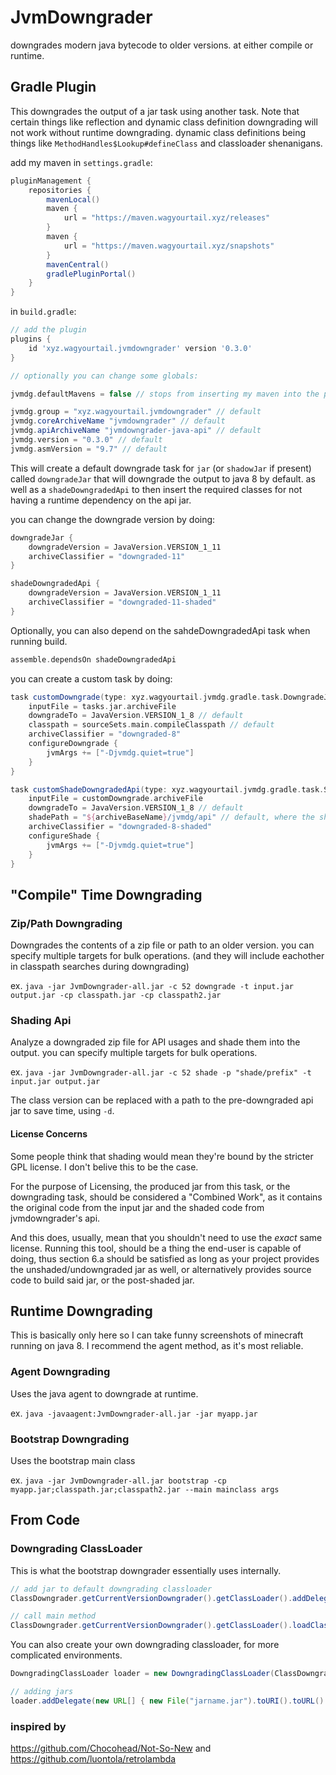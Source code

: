 # JvmDowngrader

downgrades modern java bytecode to older versions. at either compile or runtime.

## Gradle Plugin

This downgrades the output of a jar task using another task.
Note that certain things like reflection and dynamic class definition downgrading will not work without runtime downgrading.
dynamic class definitions being things like `MethodHandles$Lookup#defineClass` and classloader shenanigans.

add my maven in `settings.gradle`:
```gradle
pluginManagement {
    repositories {
        mavenLocal()
        maven {
            url = "https://maven.wagyourtail.xyz/releases"
        }
        maven {
            url = "https://maven.wagyourtail.xyz/snapshots"
        }
        mavenCentral()
        gradlePluginPortal()
    }
}
```

in `build.gradle`:
```gradle
// add the plugin
plugins {
    id 'xyz.wagyourtail.jvmdowngrader' version '0.3.0'
}

// optionally you can change some globals:

jvmdg.defaultMavens = false // stops from inserting my maven into the project repositories

jvmdg.group = "xyz.wagyourtail.jvmdowngrader" // default
jvmdg.coreArchiveName "jvmdowngrader" // default
jvmdg.apiArchiveName "jvmdowngrader-java-api" // default
jvmdg.version = "0.3.0" // default
jvmdg.asmVersion = "9.7" // default

```

This will create a default downgrade task for `jar` (or `shadowJar` if present) called `downgradeJar` that will downgrade the output to java 8 by default.
as well as a `shadeDowngradedApi` to then insert the required classes for not having a runtime dependency on the api jar.

you can change the downgrade version by doing:
```gradle
downgradeJar {
    downgradeVersion = JavaVersion.VERSION_1_11
    archiveClassifier = "downgraded-11"
}

shadeDowngradedApi {
    downgradeVersion = JavaVersion.VERSION_1_11
    archiveClassifier = "downgraded-11-shaded"
}
```

Optionally, you can also depend on the sahdeDowngradedApi task when running build.
```gradle
assemble.dependsOn shadeDowngradedApi
```

you can create a custom task by doing:
```gradle
task customDowngrade(type: xyz.wagyourtail.jvmdg.gradle.task.DowngradeJar) {
    inputFile = tasks.jar.archiveFile
    downgradeTo = JavaVersion.VERSION_1_8 // default
    classpath = sourceSets.main.compileClasspath // default
    archiveClassifier = "downgraded-8"
    configureDowngrade {
        jvmArgs += ["-Djvmdg.quiet=true"]
    }
}

task customShadeDowngradedApi(type: xyz.wagyourtail.jvmdg.gradle.task.ShadeApi) {
    inputFile = customDowngrade.archiveFile
    downgradeTo = JavaVersion.VERSION_1_8 // default
    shadePath = "${archiveBaseName}/jvmdg/api" // default, where the shaded classes will be placed
    archiveClassifier = "downgraded-8-shaded"
    configureShade {
        jvmArgs += ["-Djvmdg.quiet=true"]
    }
}
```

## "Compile" Time Downgrading

### Zip/Path Downgrading

Downgrades the contents of a zip file or path to an older version.
you can specify multiple targets for bulk operations. (and they will include eachother in classpath searches during downgrading)

ex. `java -jar JvmDowngrader-all.jar -c 52 downgrade -t input.jar output.jar -cp classpath.jar -cp classpath2.jar`

### Shading Api

Analyze a downgraded zip file for API usages and shade them into the output.
you can specify multiple targets for bulk operations.

ex. `java -jar JvmDowngrader-all.jar -c 52 shade -p "shade/prefix" -t input.jar output.jar`

The class version can be replaced with a path to the pre-downgraded api jar to save time, using `-d`.

#### License Concerns

Some people think that shading would mean they're bound by the stricter GPL license. I don't belive this to be the case.

For the purpose of Licensing, the produced jar from this task, or the downgrading task, should be considered a "Combined Work", 
as it contains the original code from the input jar and the shaded code from jvmdowngrader's api.

And this does, usually, mean that you shouldn't need to use the *exact* same license.
Running this tool, should be a thing the end-user is capable of doing, thus section 6.a should be satisfied as long as
your project provides the unshaded/undowngraded jar as well, or alternatively provides source code to build said jar, or the post-shaded jar.

## Runtime Downgrading

This is basically only here so I can take funny screenshots of minecraft running on java 8.
I recommend the agent method, as it's most reliable.

### Agent Downgrading
Uses the java agent to downgrade at runtime.

ex. `java -javaagent:JvmDowngrader-all.jar -jar myapp.jar`

### Bootstrap Downgrading
Uses the bootstrap main class

ex. `java -jar JvmDowngrader-all.jar bootstrap -cp myapp.jar;classpath.jar;classpath2.jar --main mainclass args`


## From Code

### Downgrading ClassLoader

This is what the bootstrap downgrader essentially uses internally.
```groovy
// add jar to default downgrading classloader
ClassDowngrader.getCurrentVersionDowngrader().getClassLoader().addDelegate(new URL[] { new File("jarname.jar").toURI().toURL() });

// call main method
ClassDowngrader.getCurrentVersionDowngrader().getClassLoader().loadClass("mainclass").getMethod("main", String[].class).invoke(null, new Object[] { new String[] { "args" } });
```

You can also create your own downgrading classloader, for more complicated environments.
```groovy
DowngradingClassLoader loader = new DowngradingClassLoader(ClassDowngrader.getCurrentVersionDowngrader(), parent);

// adding jars
loader.addDelegate(new URL[] { new File("jarname.jar").toURI().toURL() });
```

### inspired by

https://github.com/Chocohead/Not-So-New and https://github.com/luontola/retrolambda
